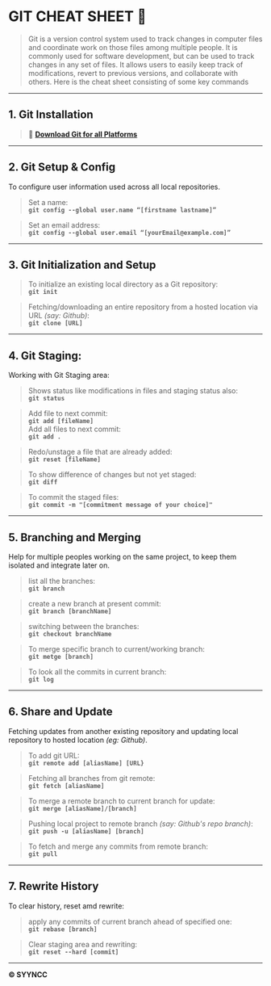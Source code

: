 # GIT CHEAT SHEET 📝

> Git is a version control system used to track changes in computer files and coordinate work on those files among multiple people. It is commonly used for software development, but can be used to track changes in any set of files. It allows users to easily keep track of modifications, revert to previous versions, and collaborate with others.
> Here is the cheat sheet consisting of some key commands

---

## 1. Git Installation

> 🔗 **[Download Git for all Platforms]("https://git-scm.com/downloads)**

---

## 2. Git Setup & Config

To configure user information used across all local repositories.

> Set a name: <br> **`git config --global user.name “[firstname lastname]”`**

> Set an email address: <br> **`git config --global user.email “[yourEmail@example.com]”`**

---

## 3. Git Initialization and Setup

> To initialize an existing local directory as a Git repository: <br> **`git init`**

> Fetching/downloading an entire repository from a hosted location via URL _(say: Github)_: <br> **`git clone [URL]`**

---

## 4. Git Staging:

Working with Git Staging area:

> Shows status like modifications in files and staging status also: <br> **`git status`**

> Add file to next commit: <br> **`git add [fileName]`** <br>
> Add all files to next commit: <br> **`git add .`**

> Redo/unstage a file that are already added: <br> **`git reset [fileName]`**

> To show difference of changes but not yet staged: <br> **`git diff`**

> To commit the staged files: <br> **`git commit -m "[commitment message of your choice]"`**

---

## 5. Branching and Merging

Help for multiple peoples working on the same project, to keep them isolated and integrate later on.

> list all the branches: <br> **`git branch`**

> create a new branch at present commit: <br> **`git branch [branchName]`**

> switching between the branches: <br> **`git checkout branchName`**

> To merge specific branch to current/working branch:<br> **`git metge [branch]`**

> To look all the commits in current branch: <br> **`git log`**

---

## 6. Share and Update

Fetching updates from another existing repository and updating local repository to hosted location _(eg: Github)_.

> To add git URL: <br> **`git remote add [aliasName] [URL}`**

> Fetching all branches from git remote: <br> **`git fetch [aliasName]`**

> To merge a remote branch to current branch for update: <br> **`git merge [aliasName]/[branch]`**

> Pushing local project to remote branch _(say: Github's repo branch)_: <br> **`git push -u [aliasName] [branch]`**

> To fetch and merge any commits from remote branch: <br> **`git pull`**

---

## 7. Rewrite History

To clear history, reset amd rewrite:

> apply any commits of current branch ahead of specified one: <br> **`git rebase [branch]`**

> Clear staging area and rewriting: <br> **`git reset --hard [commit]`**

---

**© SYYNCC**
